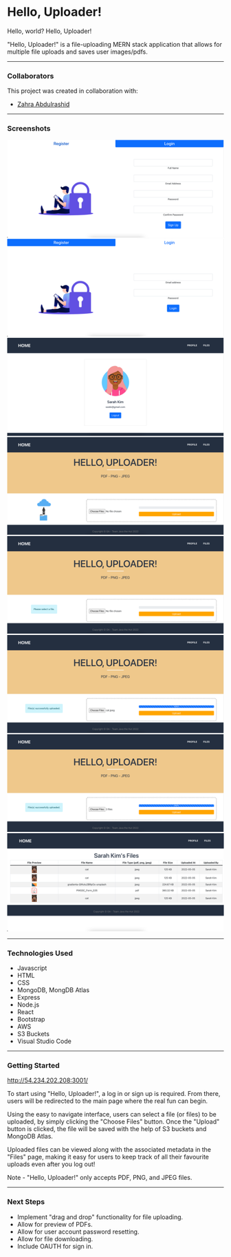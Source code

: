 # Hello, Uploader!

Hello, world? Hello, Uploader!

"Hello, Uploader!" is a file-uploading MERN stack application that allows for multiple file uploads and saves user images/pdfs.

---

### **Collaborators**

This project was created in collaboration with:

- [Zahra Abdulrashid](https://github.com/zarax7)

---

### **Screenshots**

![Signup Page](./public/images/1.png)
![Login Page](./public/images/2.png)
![Profile Page](./public/images/3.png)
![Upload Page](./public/images/4.png)
![Upload Page-Error](./public/images/5.png)
![Upload Page-Single](./public/images/6.png)
![Upload Page-Multiple](./public/images/7.png)
![View Files Page](./public/images/8.png)

---

### **Technologies Used**

- Javascript
- HTML
- CSS
- MongoDB, MongDB Atlas
- Express
- Node.js
- React
- Bootstrap
- AWS
- S3 Buckets
- Visual Studio Code

---

### **Getting Started**

http://54.234.202.208:3001/

To start using "Hello, Uploader!", a log in or sign up is required. From there, users will be redirected to the main page where the real fun can begin.

Using the easy to navigate interface, users can select a file (or files) to be uploaded, by simply clicking the "Choose Files" button. Once the "Upload" button is clicked, the file will be saved with the help of S3 buckets and MongoDB Atlas.

Uploaded files can be viewed along with the associated metadata in the "Files" page, making it easy for users to keep track of all their favourite uploads even after you log out!

Note - "Hello, Uploader!" only accepts PDF, PNG, and JPEG files.

---

### **Next Steps**

- Implement "drag and drop" functionality for file uploading.
- Allow for preview of PDFs.
- Allow for user account password resetting.
- Allow for file downloading.
- Include OAUTH for sign in.
